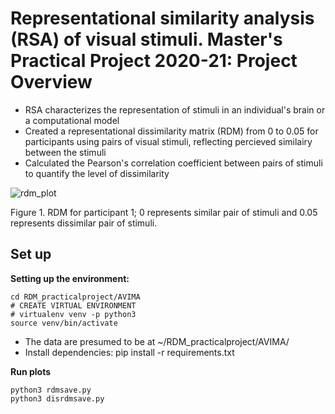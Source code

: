 # Representational similarity analysis (RSA) of visual stimuli. Master's Practical Project 2020-21: Project Overview #
- RSA characterizes the representation of stimuli in an individual's brain or a computational model 
- Created a representational dissimilarity matrix (RDM) from 0 to 0.05 for participants using pairs of visual stimuli, reflecting percieved similairy between the stimuli
- Calculated the Pearson's correlation coefficient between pairs of stimuli to quantify the level of dissimilarity 

![rdm_plot](https://user-images.githubusercontent.com/74196907/105768107-ce1f1580-5f53-11eb-84d7-8567bfd7fcb6.png)

Figure 1. RDM for participant 1; 0 represents similar pair of stimuli and 0.05 represents dissimilar pair of stimuli. 
## Set up ## 
**Setting up the environment:**

```
cd RDM_practicalproject/AVIMA
# CREATE VIRTUAL ENVIRONMENT
# virtualenv venv -p python3
source venv/bin/activate
```
- The data are presumed to be at ~/RDM_practicalproject/AVIMA/
- Install dependencies: pip install -r requirements.txt

**Run plots**
```
python3 rdmsave.py
python3 disrdmsave.py
```
